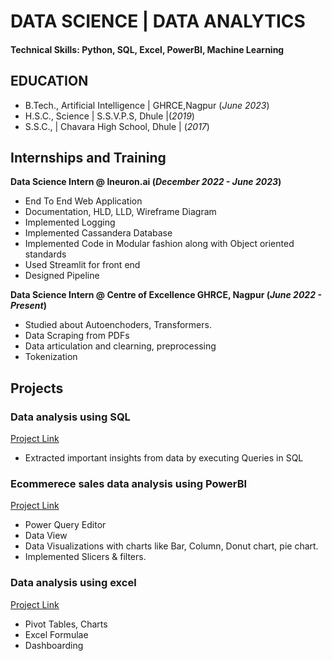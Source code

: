 # DATA SCIENCE | DATA ANALYTICS

#### Technical Skills: Python, SQL, Excel, PowerBI, Machine Learning

## EDUCATION
- B.Tech., Artificial Intelligence | GHRCE,Nagpur (_June 2023_)								       		
- H.S.C., Science	| S.S.V.P.S, Dhule |(_2019_)	 			        		
- S.S.C., | Chavara High School, Dhule | (_2017_)

## Internships and Training
**Data Science Intern @ Ineuron.ai (_December 2022 - June 2023_)**
- End To End Web Application
- Documentation, HLD, LLD, Wireframe Diagram
- Implemented Logging
- Implemented Cassandera Database
- Implemented Code in Modular fashion along with Object oriented standards
- Used Streamlit for front end
- Designed Pipeline


**Data Science Intern @ Centre of Excellence GHRCE, Nagpur (_June 2022 - Present_)**
- Studied about Autoenchoders, Transformers.
- Data Scraping from PDFs
- Data articulation and clearning, preprocessing
- Tokenization

## Projects

### Data analysis using SQL
[Project Link](https://github.com/RohitChitte/Music_Store_Data_Analalysis)
- Extracted important insights from data by executing Queries in SQL

### Ecommerece sales data analysis using PowerBI
[Project Link](https://github.com/RohitChitte/Ecommerce-Sales-Data-analysis-using-Power-BI)
- Power Query Editor
- Data View
- Data Visualizations with charts like Bar, Column, Donut chart, pie chart.
- Implemented Slicers & filters.

<!--[EEG Band Discovery](/assets/img/eeg_band_discovery.jpeg) -->

### Data analysis using excel
[Project Link](https://github.com/RohitChitte/Sales-Data-analysis-using-Excel)
- Pivot Tables, Charts
- Excel Formulae
- Dashboarding

<!--[Bike Study](/assets/img/bike_study.jpeg)-->


